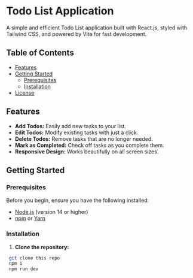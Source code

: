 # Todo List Application

A simple and efficient Todo List application built with React.js, styled with Tailwind CSS, and powered by Vite for fast development.

## Table of Contents

- [Features](#features)
- [Getting Started](#getting-started)
  - [Prerequisites](#prerequisites)
  - [Installation](#installation)
- [License](#license)

## Features

- **Add Todos:** Easily add new tasks to your list.
- **Edit Todos:** Modify existing tasks with just a click.
- **Delete Todos:** Remove tasks that are no longer needed.
- **Mark as Completed:** Check off tasks as you complete them.
- **Responsive Design:** Works beautifully on all screen sizes.

## Getting Started

### Prerequisites

Before you begin, ensure you have the following installed:

- [Node.js](https://nodejs.org/) (version 14 or higher)
- [npm](https://www.npmjs.com/) or [Yarn](https://yarnpkg.com/)

### Installation

1. **Clone the repository:**
  ```bash
   git clone this repo
   npm i
   npm run dev
```



